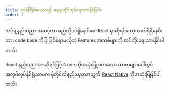 ```yaml
---
title: တစ်ကြိမ်လေ့လာ၍ နေရာတိုင်တွင်ရေးသားနိုင်ခြင်း
order: 2
---
```


သင့်ရဲ့နည်းပညာ အဆင့်ဟာ မည်သို့ပင်ရှိနေပါစေ React မှာဆိုရင်တော့ လက်ရှိရှိနေပီးသား code base ကိုပြုပြင်စရာမလိုဘဲ Features အသစ်များကို ထပ်တိုးရေးသားနိုင်ပါတယ်။

React နည်းပညာဟာဆိုရင်ဖြင့် Node ကိုအသုံးပြု့ထားသော  ဆာဗာများပေါ်တွင် အလုပ်လုပ်နိုင်ရုံသာမက မိုဘိုင်လ်နည်းပညာအတွက် [React Native](https://reactnative.dev/) ကိုအသုံးပြုနိင်ပါတယ်။
